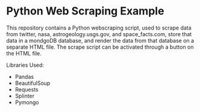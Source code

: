 # Python Web Scraping Example


This repository contains a Python webscraping script, used to scrape data from twitter, nasa, astrogeology.usgs.gov, and space_facts.com, store that data in a mondgoDB database, and render the data from that database on a separate HTML file. The scrape script can be activated through a button on the HTML file. 

Libraries Used:
- Pandas
- BeautifulSoup
- Requests
- Splinter
- Pymongo



